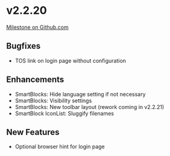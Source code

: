 # v2.2.20
[Milestone on Github.com](https://github.com/wirDesign-communication-AG/wirHub/milestone/23?closed=1)

## Bugfixes

* TOS link on login page without configuration

## Enhancements

* SmartBlocks: Hide language setting if not necessary
* SmartBlocks: Visibility settings
* SmartBlocks: New toolbar layout (rework coming in v2.2.21)
* SmartBlock IconList: Sluggify filenames

## New Features

* Optional browser hint for login page